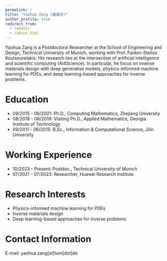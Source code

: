 ```yaml
---
permalink: /
title: "Yaohua Zang (臧耀华)"
author_profile: true
redirect_from: 
  - /about/
  - /about.html
---
```

Yaohua Zang is a Postdoctoral Researcher at the School of Engineering and Design, Technical University of Munich, working with Prof. Faidon-Stelios Koutsourelakis. His research lies at the intersection of artificial intelligence and scientific computing (AI4Science). In particular, he focus on inverse materials design with deep generative models, physics-informed machine learning for PDEs, and deep learning-based approaches for inverse problems.

Education
======
- 09/2015 - 06/2021: Ph.D., Computing Mathematics, Zhejiang University
- 08/2018 - 08/2019: Visiting Ph.D., Applied Mathematics, Georgia Institute of Technology
- 09/2011 - 06/2015: B.Sc., Information & Computational Science, Jilin University

Working Experience
======
- 10/2023 - Present: Postdoc., Technical University of Munich
- 07/2021 - 07/2023: Researcher, Huawei Research Institute


Research Interests
======
- Physics-informed machine learning for PDEs
- Inverse materials design
- Deep learning-based approaches for inverse problems


Contact Information
======
E-mail: yaohua.zang[at]tum[dot]de

